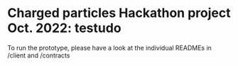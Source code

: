 # Charged particles Hackathon project Oct. 2022: testudo

To run the prototype, please have a look at the individual READMEs in /client and /contracts
